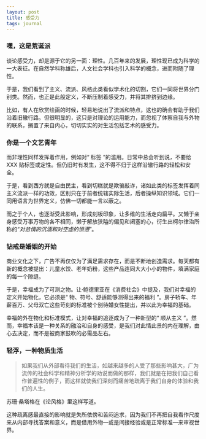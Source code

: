 ```yaml
---
layout: post
title: 感受力
tags: journal
---
```


### 嘿，这是荒诞派

谈论感受力，却是源于它的另一面：理性。几百年来的发展，理性现已成为科学的一大表征。在自然学科称雄后，人文社会学科也引入科学的概念，进而附随了理性。

于是，我们看到了主义、流派、风格此类看似学术化的切割，它们一同将世界分门别类。然而，也正是此般定义，不断压制着感受力，并将其排挤到边缘。

比如，有人在欣赏绘画的时候，轻易地说出了流派和特点，这也的确会有助于我们沿着旧辙行路。但很明显的，这只是对理论的运用能力，而忽视了体察自我与外物的联系，搁置了来自内心，切切实实的对生活包括艺术的感受力。

### 你是一个文艺青年

而非理性同样发挥着作用，例如对“ 标签 ”的滥用。日常中总会听到说，不要给 XXX 贴标签或定性。但仍旧时有发生，这不得不归于这样沿辙行路的轻松和安全。

于是，看到西方就是自由民主，看到切糕就是欺骗敲诈，诸如此类的标签发挥着同主义流派一样的功效，区别只在于前者统辖实际生活，后者操纵知识领域。它们一同用语言为世界定义，仿佛一切都能一言以蔽之。

而之于个人，也逐渐受此影响，形成刻板印象，让多维的生活走向扁平。又懒于亲身感受万事万物的各不相同，懒于解放狭隘的偏见和闭塞的心，衍生出柯尔律治所称的“*对怠惰的沉湎和对空虚的愤懑*”。

### 钻戒是婚姻的开始

商业文化之下，广告不再仅仅为了满足需求存在，而是不断地创造需求。每天都有新的概念被提出：儿童水饺、老年奶粉，这些产品连同大大小小的物件，填满家庭的每一个隙缝。

于是，幸福成为了可测之物。让·鲍德里亚在《消费社会》中提及，我们对幸福的定义开始物化，它必须是“ 物、符号、舒适能够测得出来的福利 ”。房子轿车、年薪百万、父母双亡这些苛刻的标准被个别待婚女性提出，并以此为幸福的基础。

幸福的外在物化和标准模式，让对幸福的追逐成为了一种新型的“ 顺从主义 ”。然而，幸福本该是一种关系的融洽和自身的感受，是我们对此情此景的内在理解，由心去决定，而不是被商家鼓吹的必需品左右。

### 轻浮，一种物质生活

> 如果我们从外部看待我们的生活，如越来越多的人受了那些影响甚大，广为流传的社会科学和精神分析学的劝说而做的那样，我们就是在把我们自己看作普遍性的例子，而这样就使我们深刻而痛苦地疏离于我们自身的体验和我们的人生。

苏珊·桑塔格在《论风格》里这样写道。

这种疏离感最直接的影响就是失所依傍和苦闷追求，因为我们不再把自我看作尺度来从内部寻找答案和意义，而是借用外物—或是间接经验或是正常标准—来审视世界。
